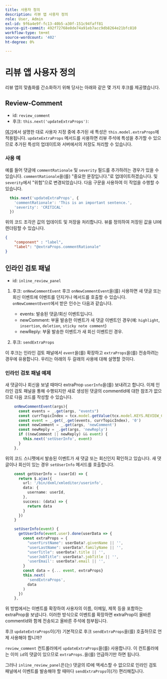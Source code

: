 ```yaml
---
title: 사용자 정의
description: 리뷰 앱 사용자 정의
role: User, Admin
exl-id: 9f6a4e9f-fc13-40b5-a30f-151c94faff81
source-git-commit: 492f72768e0de74a91eb7acc9db8264e21bfc810
workflow-type: tm+mt
source-wordcount: '402'
ht-degree: 0%

---
```


# 리뷰 앱 사용자 정의

리뷰 앱의 맞춤화를 간소화하기 위해 당사는 아래와 같은 몇 가지 후크를 제공했습니다.

## Review-Comment

- id: `review_comment`
- 후크: `this.next('updateExtraProps')`:

[여기](../../aem_guides_framework/basic-customisation.md)에서 설명한 대로 사용자 지정 중에 추가된 새 특성은 `this.model.extraProps`에 적용됩니다. `updateExtraProps` 메서드를 사용하면 리뷰 주석에 특성을 추가할 수 있으므로 추가된 특성의 업데이트와 서버에서의 저장도 처리할 수 있습니다.

### 사용 예

예를 들어 댓글에 `commentRationale` 및 `severity` 필드를 추가하려는 경우가 있을 수 있습니다.
`commentRationale`을(를) &quot;중요한 문장입니다.&quot;로 업데이트하겠습니다. 및 `severity`에서 &quot;위험&quot;으로 변경되었습니다.
다음 구문을 사용하여 이 작업을 수행할 수 있습니다.

```typescript
  this.next('updateExtraProps', {
    'commentRationale': 'This is an important sentence.',
    'severity': 'CRITICAL'
  })
```

위의 코드 조각은 값의 업데이트 및 저장을 처리합니다. 뷰를 정의하여 저장된 값을 UI에 렌더링할 수 있습니다.

```JSON
{
    "component" : "label",
    "label": "@extraProps.commentRationale"
}
```

## 인라인 검토 패널

- id: `inline_review_panel`

1. 후크: `onNewCommentEvent`
후크 `onNewCommentEvent`을(를) 사용하면 새 댓글 또는 회신 이벤트에 이벤트를 던지거나 메서드를 호출할 수 있습니다.
`onNewCommentEvent`에서 받은 인수는 다음과 같습니다.
   - events: 발송된 댓글/회신 이벤트입니다.
   - newComment: 부울
발송한 이벤트가 새 댓글 이벤트인 경우(예: `highlight`, `insertion`, `deletion`, `sticky note comment`)
   - newReply: 부울
발송한 이벤트가 새 회신 이벤트인 경우.

2. 후크: `sendExtraProps`

이 후크는 인라인 검토 패널에서 `event`을(를) 확장하고 `extraProps`을(를) 전송하려는 경우에 유용합니다. 우리는 아래의 두 갈래의 사용에 대해 설명할 것이다.

### 인라인 검토 패널 예제

새 댓글이나 회신을 보낼 때마다 extraProp `userInfo`을(를) 보내려고 합니다. 이제 인라인 검토 패널을 통해 수행되지만 새로 생성된 댓글의 commentId에 대한 참조가 없으므로 다음 코드를 작성할 수 있습니다.

```typescript
    onNewCommentEvent(args){
      const events = _.get(args, "events")
      const currTopicIndex = tcx.model.getValue(tcx.model.KEYS.REVIEW_CURR_TOPIC) || this.getValue('currTopicIndex') || "0"
      const event = _.get(_.get(events, currTopicIndex), '0')
      const newComment = _.get(args, 'newComment')
      const newReply = _.get(args, 'newReply')
      if ((newComment || newReply) && event) {
        this.next('setUserInfo', event)
      }
    },
```

위의 코드 스니펫에서 발송된 이벤트가 새 댓글 또는 회신인지 확인하고 있습니다. 새 댓글이나 회신이 있는 경우 `setUserInfo` 메서드를 호출합니다.

```typescript
    const getUserInfo = (userId) => {
      return $.ajax({
        url: '/bin/dxml/xmleditor/userinfo',
        data: {
          username: userId,
        },
        success: (data) => {
          return data
        }
      })
    }

    setUserInfo(event) {
      getUserInfo(event.user).done(userData => {
        const extraProps = {
          "userFirstName": userData?.givenName || '',
          "userLastName": userData?.familyName || '',
          "userTitle": userData?.title || '',
          "userJobTitle": userData?.jobTitle || '',
          'userEmail': userData?.email || '',
        }
        const data = {... event, extraProps}
        this.next(
          'sendExtraProps',
          data
        )
      })
    },
```

위 방법에서는 이벤트를 확장하여 사용자의 이름, 이메일, 제목 등을 포함하는 extraProp을 보냅니다. 이러한 방식으로 이벤트를 확장하면 extraProp이 올바른 commentId와 함께 전송되고 올바른 주석에 첨부됩니다.

후크 `updateExtraProps`이(가) 기본적으로 후크 `sendExtraProps`을(를) 호출하므로 언제 사용해야 합니까?

`review_comment` 컨트롤러에서 `updateExtraProps`을(를) 사용합니다. 이 컨트롤러에는 이미 `id`의 댓글이 있으므로 `extraProps.`을(를) 언급하기만 하면 됩니다.

그러나 `inline_review_panel`은(는) 댓글의 ID에 액세스할 수 없으므로 인라인 검토 패널에서 이벤트를 발송해야 할 때마다 `sendExtraProps`이(가) 편리해집니다.
